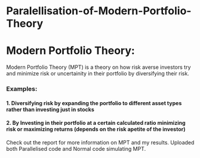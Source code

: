# Paralellisation-of-Modern-Portfolio-Theory
# Modern Portfolio Theory:
Modern Portfolio Theory (MPT) is a theory on how risk averse investors try and minimize risk or uncertainity in their portfolio by diversifying their risk.
### Examples: 
#### 1. Diversifying risk by expanding the portfolio to different asset types rather than investing just in stocks
#### 2. By Investing in their portfolio at a certain calculated ratio minimizing risk or maximizing returns (depends on the risk apetite of the investor)
Check out the report for more information on MPT and my results. Uploaded both Parallelised code and Normal code simulating MPT.
